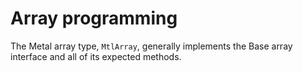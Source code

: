 # Array programming

The Metal array type, `MtlArray`, generally implements the Base array interface and all of its
expected methods.